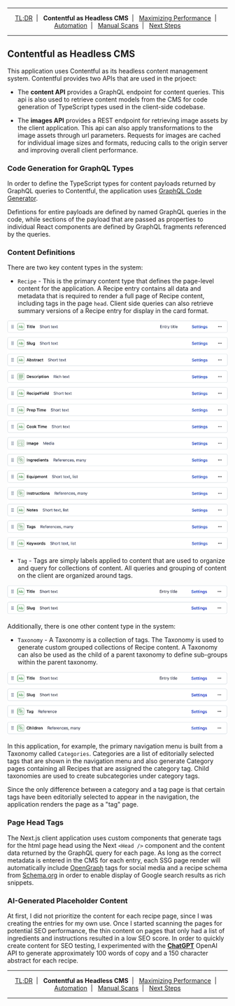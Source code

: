 <!--  -->

---

<p align="center">
  <a href="../README.md">TL;DR</a>&nbsp;&nbsp;|&nbsp;&nbsp;
  <strong>Contentful as Headless CMS</strong>&nbsp;&nbsp;|&nbsp;&nbsp;
  <a href="performance.md">Maximizing Performance</a>&nbsp;&nbsp;|&nbsp;&nbsp;
  <a href="automation.md">Automation</a>&nbsp;&nbsp;|&nbsp;&nbsp;
  <a href="manual-scans.md">Manual Scans</a>&nbsp;&nbsp;|&nbsp;&nbsp;
  <a href="next-steps.md">Next Steps</a>
</p>

---

## Contentful as Headless CMS

This application uses Contentful as its headless content management system. Contentful provides two APIs that are used in the prjoect:

- The **content API** provides a GraphQL endpoint for content queries. This api is also used to retrieve content models from the CMS for code generation of TypeScript types used in the client-side codebase.

- The **images API** provides a REST endpoint for retrieving image assets by the client application. This api can also apply transformations to the image assets through url parameters. Requests for images are cached for individual image sizes and formats, reducing calls to the origin server and improving overall client performance.

### Code Generation for GraphQL Types

In order to define the TypeScript types for content payloads returned by GraphQL queries to Contentful, the application uses <a href="https://the-guild.dev/graphql/codegen" target="_blank">GraphQL Code Generator</a>.

Defintions for entire payloads are defined by named GraphQL queries in the code, while sections of the payload that are passed as properties to individual React components are defined by GraphQL fragments referenced by the queries.

### Content Definitions

There are two key content types in the system:

- `Recipe` - This is the primary content type that defines the page-level content for the application. A Recipe entry contains all data and metadata that is required to render a full page of Recipe content, including tags in the page `head`. Client side queries can also retrieve summary versions of a Recipe entry for display in the card format.

<p align="center">
  <img src="assets/recipe.png" alt="recipe content defintion" width="720"/>
</p>

- `Tag` - Tags are simply labels applied to content that are used to organize and query for collections of content. All queries and grouping of content on the client are organized around tags.

<p align="center">
  <img src="assets/tag.png" alt="tag content definition" width="720" />
</p>

Additionally, there is one other content type in the system:

- `Taxonomy` - A Taxonomy is a collection of tags. The Taxonomy is used to generate custom grouped collections of Recipe content. A Taxonomy can also be used as the child of a parent taxonomy to define sub-groups within the parent taxonomy.

<p align="center">
  <img src="assets/taxonomy.png" alt="taxonomy content definition" width="720" />
</p>

In this application, for example, the primary navigation menu is built from a Taxonomy called `Categories`. Categories are a list of editorially selected tags that are shown in the navigation menu and also generate Category pages containing all Recipes that are assigned the category tag. Child taxonomies are used to create subcategories under category tags.

Since the only difference between a category and a tag page is that certain tags have been editorially selected to appear in the navigation, the application renders the page as a "tag" page.

### Page Head Tags

The Next.js client application uses custom components that generate tags for the html page head using the Next `<Head />` component and the content data returned by the GraphQL query for each page. As long as the correct metadata is entered in the CMS for each entry, each SSG page render will automatically include <a href="https://ogp.me/" target="_blank">OpenGraph</a> tags for social media and a recipe schema from <a href="https://schema.org/Recipe" target="_blank">Schema.org</a> in order to enable display of Google search results as rich snippets.

### AI-Generated Placeholder Content

At first, I did not prioritize the content for each recipe page, since I was creating the entries for my own use. Once I started scanning the pages for potential SEO performance, the thin content on pages that only had a list of ingredients and instructions resulted in a low SEO score. In order to quickly create content for SEO testing, I experimented with the <a href="https://openai.com/blog/chatgpt" target="\_blank"><strong>ChatGPT</strong></a> OpenAI API to generate approximately 100 words of copy and a 150 character abstract for each recipe.

---

<p align="center">
  <a href="../README.md">TL;DR</a>&nbsp;&nbsp;|&nbsp;&nbsp;
  <strong>Contentful as Headless CMS</strong>&nbsp;&nbsp;|&nbsp;&nbsp;
  <a href="performance.md">Maximizing Performance</a>&nbsp;&nbsp;|&nbsp;&nbsp;
  <a href="automation.md">Automation</a>&nbsp;&nbsp;|&nbsp;&nbsp;
  <a href="manual-scans.md">Manual Scans</a>&nbsp;&nbsp;|&nbsp;&nbsp;
  <a href="next-steps.md">Next Steps</a>
</p>

---
